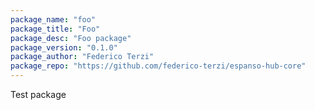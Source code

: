 ```yaml
---
package_name: "foo"
package_title: "Foo"
package_desc: "Foo package"
package_version: "0.1.0"
package_author: "Federico Terzi"
package_repo: "https://github.com/federico-terzi/espanso-hub-core"
---
```

Test package